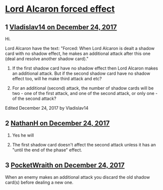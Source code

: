 # [Lord Alcaron forced effect](https://community.fantasyflightgames.com/topic/266088-lord-alcaron-forced-effect/)

## 1 [Vladislav14 on December 24, 2017](https://community.fantasyflightgames.com/topic/266088-lord-alcaron-forced-effect/?do=findComment&comment=3141382)

Hi.

Lord Alcaron have the text: "Forced: When Lord Alcaron is dealt a shadow card with no shadow effect, he makes an additional attack after this one (deal and resolve another shadow card)."

1) If the first shadow card have no shadow effect then Lord Alcaron makes an additional attack. But if the second shadow card have no shadow effect too, will he make third attack and etc?

2) For an additional (second) attack, the number of shadow cards will be two - one of the first attack, and one of the second attack, or only one - of the second attack?

Edited December 24, 2017 by Vladislav14

## 2 [NathanH on December 24, 2017](https://community.fantasyflightgames.com/topic/266088-lord-alcaron-forced-effect/?do=findComment&comment=3141466)

1) Yes he will

2) The first shadow card doesn't affect the second attack unless it has an "until the end of the phase" effect.

## 3 [PocketWraith on December 24, 2017](https://community.fantasyflightgames.com/topic/266088-lord-alcaron-forced-effect/?do=findComment&comment=3141539)

When an enemy makes an additional attack you discard the old shadow card(s) before dealing a new one.

